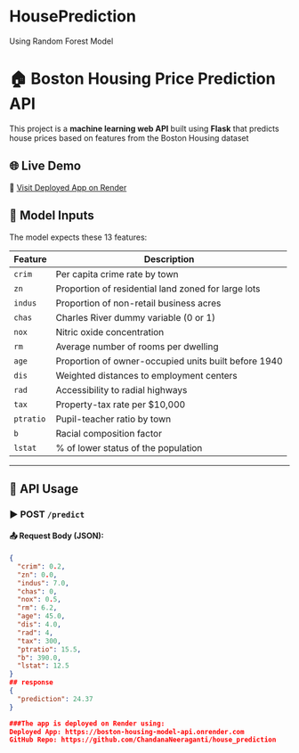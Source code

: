 # HousePrediction
Using Random Forest Model
# 🏠 Boston Housing Price Prediction API

This project is a **machine learning web API** built using **Flask** that predicts house prices based on features from the Boston Housing dataset

## 🌐 Live Demo

🔗 [Visit Deployed App on Render](https://boston-housing-model-api.onrender.com)

## 🧠 Model Inputs

The model expects these 13 features:

| Feature    | Description                                                 |
|------------|-------------------------------------------------------------|
| `crim`     | Per capita crime rate by town                              |
| `zn`       | Proportion of residential land zoned for large lots        |
| `indus`    | Proportion of non-retail business acres                     |
| `chas`     | Charles River dummy variable (0 or 1)                       |
| `nox`      | Nitric oxide concentration                                  |
| `rm`       | Average number of rooms per dwelling                        |
| `age`      | Proportion of owner-occupied units built before 1940        |
| `dis`      | Weighted distances to employment centers                    |
| `rad`      | Accessibility to radial highways                            |
| `tax`      | Property-tax rate per $10,000                               |
| `ptratio`  | Pupil-teacher ratio by town                                 |
| `b`        | Racial composition factor                                   |
| `lstat`    | % of lower status of the population                         |

---

## 🔄 API Usage

### ▶️ POST `/predict`

#### 📤 Request Body (JSON):
```json
{
  "crim": 0.2,
  "zn": 0.0,
  "indus": 7.0,
  "chas": 0,
  "nox": 0.5,
  "rm": 6.2,
  "age": 45.0,
  "dis": 4.0,
  "rad": 4,
  "tax": 300,
  "ptratio": 15.5,
  "b": 390.0,
  "lstat": 12.5
}
## response
{
  "prediction": 24.37
}

###The app is deployed on Render using:
Deployed App: https://boston-housing-model-api.onrender.com
GitHub Repo: https://github.com/ChandanaNeeraganti/house_prediction

